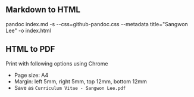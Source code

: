 ## Markdown to HTML

pandoc index.md -s --css=github-pandoc.css --metadata title="Sangwon Lee" -o index.html

## HTML to PDF
Print with following options using Chrome
* Page size: A4
* Margin: left 5mm, right 5mm, top 12mm, bottom 12mm
* Save as `Curriculum Vitae - Sangwon Lee.pdf`